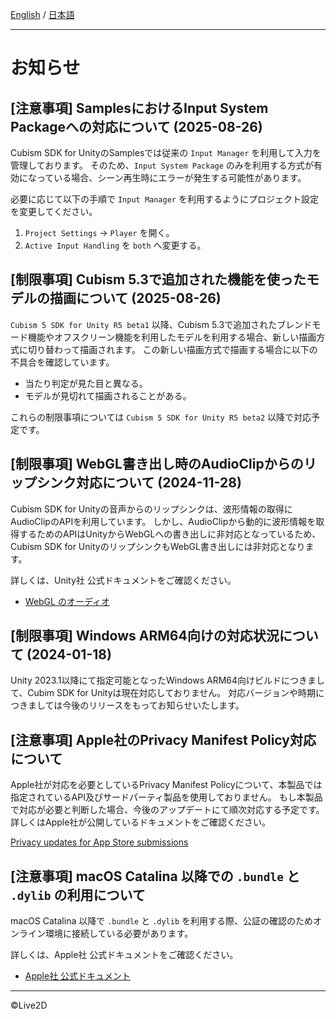 [English](NOTICE.md) / [日本語](NOTICE.ja.md)

---

# お知らせ

## [注意事項] SamplesにおけるInput System Packageへの対応について (2025-08-26)

Cubism SDK for UnityのSamplesでは従来の `Input Manager` を利用して入力を管理しております。
そのため、`Input System Package` のみを利用する方式が有効になっている場合、シーン再生時にエラーが発生する可能性があります。

必要に応じて以下の手順で `Input Manager` を利用するようにプロジェクト設定を変更してください。

1. `Project Settings` -> `Player` を開く。
1. `Active Input Handling` を `both` へ変更する。


## [制限事項] Cubism 5.3で追加された機能を使ったモデルの描画について (2025-08-26)

`Cubism 5 SDK for Unity R5 beta1` 以降、Cubism 5.3で追加されたブレンドモード機能やオフスクリーン機能を利用したモデルを利用する場合、新しい描画方式に切り替わって描画されます。
この新しい描画方式で描画する場合に以下の不具合を確認しています。

* 当たり判定が見た目と異なる。
* モデルが見切れて描画されることがある。

これらの制限事項については `Cubism 5 SDK for Unity R5 beta2` 以降で対応予定です。


## [制限事項] WebGL書き出し時のAudioClipからのリップシンク対応について (2024-11-28)

Cubism SDK for Unityの音声からのリップシンクは、波形情報の取得にAudioClipのAPIを利用しています。
しかし、AudioClipから動的に波形情報を取得するためのAPIはUnityからWebGLへの書き出しに非対応となっているため、Cubism SDK for UnityのリップシンクもWebGL書き出しには非対応となります。

詳しくは、Unity社 公式ドキュメントをご確認ください。

* [WebGL のオーディオ](https://docs.unity3d.com/ja/current/Manual/webgl-audio.html)


## [制限事項] Windows ARM64向けの対応状況について (2024-01-18)

Unity 2023.1以降にて指定可能となったWindows ARM64向けビルドにつきまして、Cubim SDK for Unityは現在対応しておりません。
対応バージョンや時期につきましては今後のリリースをもってお知らせいたします。


## [注意事項] Apple社のPrivacy Manifest Policy対応について

Apple社が対応を必要としているPrivacy Manifest Policyについて、本製品では指定されているAPI及びサードパーティ製品を使用しておりません。
もし本製品で対応が必要と判断した場合、今後のアップデートにて順次対応する予定です。
詳しくはApple社が公開しているドキュメントをご確認ください。

[Privacy updates for App Store submissions](https://developer.apple.com/news/?id=3d8a9yyh)


## [注意事項] macOS Catalina 以降での `.bundle` と `.dylib` の利用について

macOS Catalina 以降で `.bundle` と `.dylib` を利用する際、公証の確認のためオンライン環境に接続している必要があります。

詳しくは、Apple社 公式ドキュメントをご確認ください。

* [Apple社 公式ドキュメント](https://developer.apple.com/documentation/security/notarizing_your_app_before_distribution)
---

©Live2D
